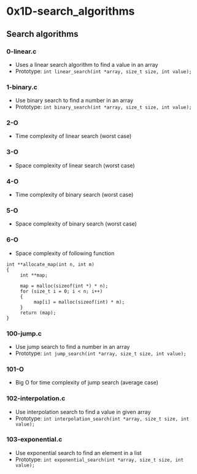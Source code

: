 # 0x1D-search_algorithms

## Search algorithms
### 0-linear.c
* Uses a linear search algorithm to find a value in an array
* Prototype: `int linear_search(int *array, size_t size, int value);`

### 1-binary.c
* Use binary search to find a number in an array
* Prototype: `int binary_search(int *array, size_t size, int value);`

### 2-O
* Time complexity of linear search (worst case)

### 3-O
* Space complexity of linear search (worst case)

### 4-O
* Time complexity of binary search (worst case)

### 5-O
* Space complexity of binary search (worst case)

### 6-O
* Space complexity of following function
```
int **allocate_map(int n, int m)
{
     int **map;

     map = malloc(sizeof(int *) * n);
     for (size_t i = 0; i < n; i++)
     {
          map[i] = malloc(sizeof(int) * m);
     }
     return (map);
}
```

### 100-jump.c
* Use jump search to find a number in an array
* Prototype: `int jump_search(int *array, size_t size, int value);`

### 101-O
* Big O for time complexity of jump search (average case)

### 102-interpolation.c
* Use interpolation search to find a value in given array
* Prototype: `int interpolation_search(int *array, size_t size, int value);`

### 103-exponential.c
* Use exponential search to find an element in a list
* Prototype: `int exponential_search(int *array, size_t size, int value);`

